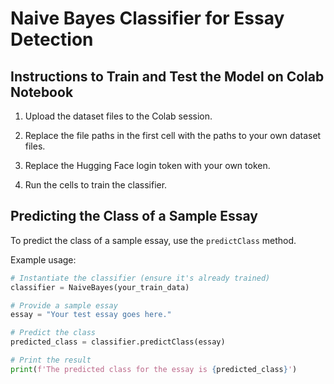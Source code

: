 # Naive Bayes Classifier for Essay Detection

## Instructions to Train and Test the Model on Colab Notebook

1. Upload the dataset files to the Colab session.

2. Replace the file paths in the first cell with the paths to your own dataset files.

3. Replace the Hugging Face login token with your own token.

4. Run the cells to train the classifier.

## Predicting the Class of a Sample Essay

To predict the class of a sample essay, use the `predictClass` method.

Example usage:

```python
# Instantiate the classifier (ensure it's already trained)
classifier = NaiveBayes(your_train_data)

# Provide a sample essay
essay = "Your test essay goes here."

# Predict the class
predicted_class = classifier.predictClass(essay)

# Print the result
print(f'The predicted class for the essay is {predicted_class}')
